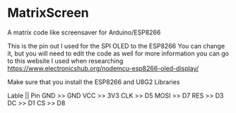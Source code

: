 # MatrixScreen
A matrix code like screensaver for Arduino/ESP8266 

This is the pin out I used for the SPI OLED to the ESP8266
You can change it, but you will need to edit the code as well 
for more information you can go to this website I used when researching
https://www.electronicshub.org/nodemcu-esp8266-oled-display/

Make sure that you install the ESP8266 and U8G2 Libraries 

Lable || Pin 
GND   >> GND
VCC   >> 3V3
CLK   >> D5 
MOSI  >> D7
RES   >> D3
DC    >> D1
CS    >> D8
